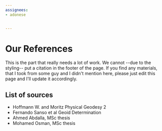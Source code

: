 ```yaml
---
assignees:
- adonese


---
```



# Our References

This is the part that really needs a lot of work. We cannot --due to the styling-- put a citation in the footer of the page. If you find any materials, that I took from some guy and I didn't mention here, please just edit this page and I'll update it accordingly.

## List of sources

- Hoffmann W. and Moritz Physical Geodesy 2
- Fernando Sanso et al Geoid Determination
- Ahmed Abdalla, MSc thesis
- Mohamed Osman, MSc thesis
